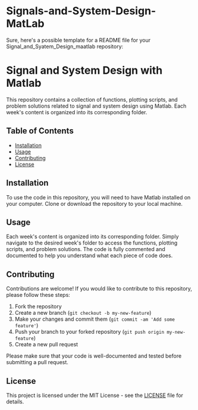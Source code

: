 # Signals-and-System-Design-MatLab

Sure, here's a possible template for a README file for your Signal_and_Syatem_Design_maatlab repository:

# Signal and System Design with Matlab

This repository contains a collection of functions, plotting scripts, and problem solutions related to signal and system design using Matlab. Each week's content is organized into its corresponding folder.

## Table of Contents

- [Installation](#installation)
- [Usage](#usage)
- [Contributing](#contributing)
- [License](#license)

## Installation

To use the code in this repository, you will need to have Matlab installed on your computer. Clone or download the repository to your local machine.

## Usage

Each week's content is organized into its corresponding folder. Simply navigate to the desired week's folder to access the functions, plotting scripts, and problem solutions. The code is fully commented and documented to help you understand what each piece of code does.

## Contributing

Contributions are welcome! If you would like to contribute to this repository, please follow these steps:

1. Fork the repository
2. Create a new branch (`git checkout -b my-new-feature`)
3. Make your changes and commit them (`git commit -am 'Add some feature'`)
4. Push your branch to your forked repository (`git push origin my-new-feature`)
5. Create a new pull request

Please make sure that your code is well-documented and tested before submitting a pull request.

## License

This project is licensed under the MIT License - see the [LICENSE](LICENSE) file for details.
